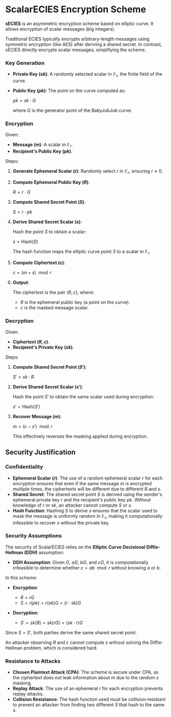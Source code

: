# ScalarECIES Encryption Scheme

**sECIES** is an asymmetric encryption scheme based on elliptic curve. It allows encryption of scalar messages (big integers). 

 Traditional ECIES typically encrypts arbitrary-length messages using symmetric encryption (like AES) after deriving a shared secret. In contrast, sECIES directly encrypts scalar messages, simplifying the scheme.

### Key Generation

- **Private Key ($sk$)**: A randomly selected scalar in $\mathbb{F}_r$, the finite field of the curve.
- **Public Key ($pk$)**: The point on the curve computed as:

  $pk = sk \cdot G$

  where $G$ is the generator point of the BabyJubJub curve.

### Encryption

Given:

- **Message ($m$)**: A scalar in $\mathbb{F}_r$.
- **Recipient's Public Key ($pk$)**.

Steps:

1. **Generate Ephemeral Scalar ($r$)**:
   Randomly select $r$ in $\mathbb{F}_r$, ensuring $r \neq 0$.

2. **Compute Ephemeral Public Key ($R$)**:

   $R = r \cdot G$

3. **Compute Shared Secret Point ($S$)**:

   $S = r \cdot pk$

4. **Derive Shared Secret Scalar ($s$)**:

   Hash the point $S$ to obtain a scalar:

   $s = \text{Hash}(S)$

   The hash function maps the elliptic curve point $S$ to a scalar in $\mathbb{F}_r$.

5. **Compute Ciphertext ($c$)**:

   $c = (m + s) \mod r$

6. **Output**:

   The ciphertext is the pair $(R, c)$, where:

   - $R$ is the ephemeral public key (a point on the curve).
   - $c$ is the masked message scalar.

### Decryption

Given:

- **Ciphertext ($R, c$)**.
- **Recipient's Private Key ($sk$)**.

Steps:

1. **Compute Shared Secret Point ($S'$)**:

   $S' = sk \cdot R$

2. **Derive Shared Secret Scalar ($s'$)**:

   Hash the point $S'$ to obtain the same scalar used during encryption:

   $s' = \text{Hash}(S')$

3. **Recover Message ($m$)**:

   $m = (c - s') \mod r$

   This effectively reverses the masking applied during encryption.

## Security Justification

### Confidentiality

- **Ephemeral Scalar ($r$)**: The use of a random ephemeral scalar $r$ for each encryption ensures that even if the same message $m$ is encrypted multiple times, the ciphertexts will be different due to different $R$ and $s$.
- **Shared Secret**: The shared secret point $S$ is derived using the sender's ephemeral private key $r$ and the recipient's public key $pk$. Without knowledge of $r$ or $sk$, an attacker cannot compute $S$ or $s$.
- **Hash Function**: Hashing $S$ to derive $s$ ensures that the scalar used to mask the message is uniformly random in $\mathbb{F}_r$, making it computationally infeasible to recover $s$ without the private key.

### Security Assumptions

The security of ScalarECIES relies on the **Elliptic Curve Decisional Diffie-Hellman (DDH)** assumption:

- **DDH Assumption**: Given $G$, $aG$, $bG$, and $cG$, it is computationally infeasible to determine whether $c = ab \mod r$ without knowing $a$ or $b$.

In this scheme:

- **Encryption**:

  - $R = rG$
  - $S = r(pk) = r(sk)G = (r \cdot sk)G$

- **Decryption**:

  - $S' = sk(R) = sk(rG) = (sk \cdot r)G$

Since $S = S'$, both parties derive the same shared secret point.

An attacker observing $R$ and $c$ cannot compute $s$ without solving the Diffie-Hellman problem, which is considered hard.

### Resistance to Attacks

- **Chosen Plaintext Attack (CPA)**: The scheme is secure under CPA, as the ciphertext does not leak information about $m$ due to the random $s$ masking.
- **Replay Attack**: The use of an ephemeral $r$ for each encryption prevents replay attacks.
- **Collision Resistance**: The hash function used must be collision-resistant to prevent an attacker from finding two different $S$ that hash to the same $s$.
